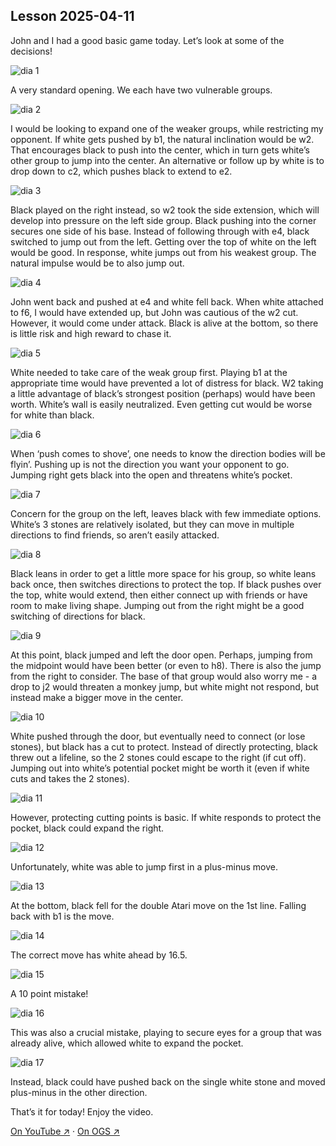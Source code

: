 
## Lesson 2025-04-11

John and I had a good basic game today.  Let’s look at some of the decisions!

![dia 1](images/l20250411/igo1.jpg)

A very standard opening.  We each have two vulnerable groups.

![dia 2](images/l20250411/igo2.jpg)

I would be looking to expand one of the weaker groups, while restricting my opponent. If white gets pushed by b1, the natural inclination would be w2.  That encourages black to push into the center, which in turn gets white’s other group to jump into the center.  An alternative or follow up by white is to drop down to c2, which pushes black to extend to e2.

![dia 3](images/l20250411/igo3.jpg)

Black played on the right instead, so w2 took the side extension, which will develop into pressure on the left side group.  Black pushing into the corner secures one side of his base.  Instead of following through with e4, black switched to jump out from the left.  Getting over the top of white on the left would be good.  In response, white jumps out from his weakest group.  The natural impulse would be to also jump out.

![dia 4](images/l20250411/igo4.jpg)

John went back and pushed at e4 and white fell back. When white attached to f6, I would have extended up, but John was cautious of the w2 cut.  However, it would come under attack.  Black is alive at the bottom, so there is little risk and high reward to chase it.

![dia 5](images/l20250411/igo5.jpg)

White needed to take care of the weak group first.  Playing b1 at the appropriate time would have prevented a lot of distress for black.  W2 taking a little advantage of black’s strongest position (perhaps) would have been worth.  White’s wall is easily neutralized.  Even getting cut would be worse for white than black.

![dia 6](images/l20250411/igo6.jpg)

When ‘push comes to shove’, one needs to know the direction bodies will be flyin’.  Pushing up is not the direction you want your opponent to go.  Jumping right gets black into the open and threatens white’s pocket.

![dia 7](images/l20250411/igo7.jpg)

Concern for the group on the left, leaves black with few immediate options.  White’s 3 stones are relatively isolated, but they can move in multiple directions to find friends, so aren’t easily attacked.

![dia 8](images/l20250411/igo8.jpg)

Black leans in order to get a little more space for his group, so white leans back once, then switches directions to protect the top.  If black pushes over the top, white would extend, then either connect up with friends or have room to make living shape.  Jumping out from the right might be a good switching of directions for black.

![dia 9](images/l20250411/igo9.jpg)

At this point, black jumped and left the door open.  Perhaps, jumping from the midpoint would have been better (or even to h8).  There is also the jump from the right to consider.  The base of that group would also worry me - a drop to j2 would threaten a monkey jump, but white might not respond, but instead make a bigger move in the center.

![dia 10](images/l20250411/igo10.jpg)

White pushed through the door, but eventually need to connect (or lose stones), but black has a cut to protect.  Instead of directly protecting, black threw out a lifeline, so the 2 stones could escape to the right (if cut off).  Jumping out into white’s potential pocket might be worth it (even if white cuts and takes the 2 stones).

![dia 11](images/l20250411/igo11.jpg)

However, protecting cutting points is basic.  If white responds to protect the pocket, black could expand the right.

![dia 12](images/l20250411/igo12.jpg)

Unfortunately, white was able to jump first in a plus-minus move.

![dia 13](images/l20250411/igo13.jpg)

At the bottom, black fell for the double Atari move on the 1st line.  Falling back with b1 is the move.

![dia 14](images/l20250411/igo14.jpg)

The correct move has white ahead by 16.5.

![dia 15](images/l20250411/igo15.jpg)

A 10 point mistake!

![dia 16](images/l20250411/igo16.jpg)

This was also a crucial mistake, playing to secure eyes for a group that was already alive, which allowed white to expand the pocket.

![dia 17](images/l20250411/igo17.jpg)

Instead, black could have pushed back on the single white stone and moved plus-minus in the other direction.

That’s it for today!  Enjoy the video.


[On YouTube ↗](https://www.youtube.com/watch?v=Hlp6GwteibE) · [On OGS ↗](https://online-go.com/game/74183827)


